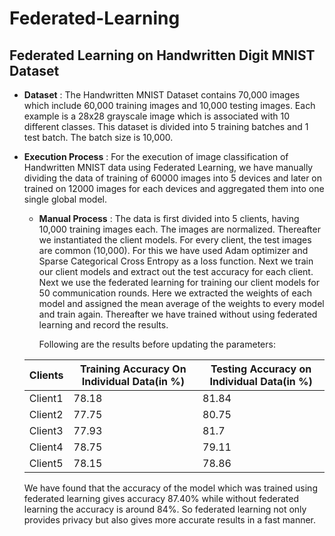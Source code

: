 # Federated-Learning #

## Federated Learning on Handwritten Digit MNIST Dataset ##

- **Dataset** : 
The Handwritten MNIST Dataset contains 70,000 images which include 60,000 training images and 10,000 testing images. Each example is a 28x28 grayscale image which is associated with 10 different classes. This dataset is divided into 5 training batches and 1 test batch. The batch size is 10,000.

- **Execution Process** : 
For the execution of image classification of Handwritten MNIST data using Federated Learning, we have manually dividing the data of training of 60000 images into 5 devices and later on trained on 12000 images for each devices and aggregated them into one single global model.

  - **Manual Process** : 
  The data is first divided into 5 clients, having 10,000 training images each. The images are normalized. Thereafter we instantiated the client models. For every client, the test images are common (10,000). For this we have used Adam optimizer and Sparse Categorical Cross Entropy as a loss function. Next we train our client models and extract out the test accuracy for each client. Next we use the federated learning for training our client models for 50 communication rounds. Here we extracted the weights of each model and assigned the mean average of the weights to every model and train again. Thereafter we have trained without using federated learning and record the results.
  
    Following are the results before updating the parameters:
  
  | Clients  | Training Accuracy On Individual Data(in %) |  Testing Accuracy on Individual Data(in %) |
  | ------------- | ------------- | ------------ |
  | Client1  | 78.18  | 81.84 |
  | Client2  | 77.75  | 80.75 |
  | Client3  | 77.93  | 81.7 |
  | Client4  | 78.75  | 79.11 |
  | Client5  | 78.15  | 78.86 |
 
 
  We have found that the accuracy of the model which was trained using federated learning gives accuracy 87.40% while without federated learning the accuracy is around 84%. So federated learning not only provides privacy but also gives more accurate results in a fast manner.



